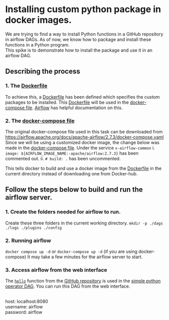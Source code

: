 # Installing custom python package in docker images.
We are trying to find a way to install Python functions in a GitHub repository in airflow DAGs.
As of now, we know how to package and install these functions in a Python program. <br>
This spike is to demonstrate how to install the package and use it in an airflow DAG.


## Describing the process
### 1. The [Dockerfile](./Dockerfile)
To achieve this, a [Dockerfile](./Dockerfile) has been defined which specifies the custom packages to be installed.
This [Dockerfile](./Dockerfile) will be used in the [docker-compose file](./docker-compose.yaml).
[Airflow](https://airflow.apache.org/docs/docker-stack/build.html) has helpful documentation on this.


### 2. The [docker-compose file](./docker-compose.yaml)
The original docker-compose file used in this task can be downloaded from https://airflow.apache.org/docs/apache-airflow/2.7.3/docker-compose.yaml <br>
Since we will be using a customized docker image, the change below was made in the [docker-compose file](./docker-compose.yaml).
Under the service `x-airflow-common` 
i. `image: ${AIRFLOW_IMAGE_NAME:-apache/airflow:2.7.3}` has been commented out. 
ii. `# build: .` has been uncommented.

This tells docker to build and use a docker image from the [Dockerfile](./Dockerfile) in the current directory instead of downloading one from Docker-hub.

## Follow the steps below to build and run the airflow server.

### 1. Create the folders needed for airflow to run.
Create these three folders in the current working directory.
`mkdir -p ./dags ./logs ./plugins ./config`

### 2. Running airflow
 `docker compose up -d` or `docker-compose up -d` (if you are using docker-compose)
It may take a few minutes for the airflow server to start.


### 3. Access airflow from the web interface
The [`hello`](https://github.com/Greenstand/treetracker-functions/blob/main/python/refresh_view.py#L2) function from the [GitHub repository](https://github.com/Greenstand/treetracker-functions) is used in the [simple python operator DAG](./dags/simple_python_operator_dag.py). You can run this DAG from the web interface.

<br>
host: localhost:8080 <br>
username: airflow <br>
password: airflow <br>
